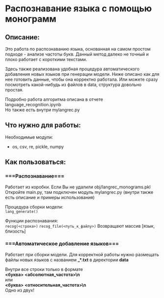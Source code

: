 # Распознавание языка с помощью монограмм

## Описание:
Это работа по распознаванию языка, основанная на самом простом подходе - анализе частоты букв. Данный метод далеко не точный и плохо работает с короткими текстами.  

Здесь также реализована удобная процедура автоматического добавления новых языков при генерации модели. Ниже описано как для нее готовить данные, чтобы она корректно работала. Или можете сразу посмотреть какой-нибудь из файлов в data, структура довольно простая.  

Подробно работа алгоритма описана в отчете language_recognition.ipynb  
Но также есть внутри mylangrec.py

## Что нужно для работы:
Необходимые модули:  
- os, csv, re, pickle, numpy

## Как пользоваться:
### ===Распознавание===
Работает из коробки. Если Вы не удалили obj/langrec_monograms.pkl  
Откройте main.py, там подключен модуль mylangrec.py (внутри также есть описание и примеры использования)

Процедура сборки модели:  
`lang_generate()`

Функции распознавания:  
`recog(<строка>)`
`recog_file(<путь_к_файлу>)`
Возвращают массив [язык, близость]

### ===Автоматическое добавление языков===
Работает при сборки модели. Для корректной работы нужно размещать файлы новых языков с названием **<lang>_*.txt** в директории **data** 

Внутри все строки только в формате  
**<буква> <абсолютная_частота>\n**  
или  
**<буква> <относительная_частота>\n**  
Одно из двух!
